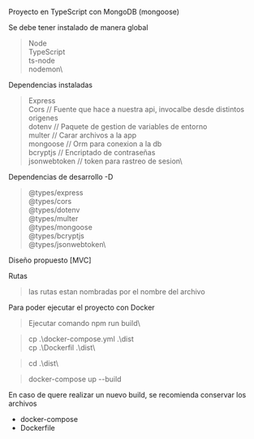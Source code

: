 Proyecto en TypeScript con MongoDB (mongoose) 

Se debe tener instalado de manera global

> Node\
> TypeScript\
> ts-node\
> nodemon\

Dependencias instaladas

> Express\
> Cors         // Fuente que hace a nuestra api, invocalbe desde distintos origenes\
> dotenv       // Paquete de gestion de variables de entorno\
> multer       // Carar archivos a la app\
> mongoose     // Orm para conexion a la db\
> bcryptjs     // Encriptado de contraseñas\
> jsonwebtoken // token para rastreo de sesion\

Dependencias de desarrollo -D

> @types/express\
> @types/cors\
> @types/dotenv\
> @types/multer\
> @types/mongoose\
> @types/bcryptjs\
> @types/jsonwebtoken\

Diseño propuesto [MVC]

Rutas

> las rutas estan nombradas por el nombre del archivo


Para poder ejecutar el proyecto con Docker

> Ejecutar comando npm run build\

> cp .\docker-compose.yml  .\dist\
> cp .\Dockerfil  .\dist\

> cd .\dist\

> docker-compose up --build

En caso de quere realizar un nuevo build, se recomienda conservar los archivos
- docker-compose
- Dockerfile
